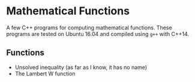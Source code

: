 # Mathematical Functions

A few C++ programs for computing mathematical functions. These programs are tested on Ubuntu 16.04 and compiled using `g++` with C++14.

## Functions

- Unsolved inequality (as far as I know, it has no name)
- The Lambert W function
